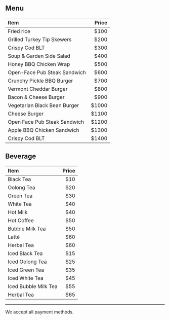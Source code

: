 ## Menu
|Item |Price|
|:-----|-----:|
|Fried rice|$100|
|Grilled Turkey Tip Skewers|$200|
|Crispy Cod BLT|$300|
|Soup & Garden Side Salad|$400|
|Honey BBQ Chicken Wrap|$500|
|Open-Face Pub Steak Sandwich|$600|
|Crunchy Pickle BBQ Burger|$700|
|Vermont Cheddar Burger|$800|
|Bacon & Cheese Burger|$900|
|Vegetarian Black Bean Burger|$1000|
|Cheese Burger|$1100|
|Open Face Pub Steak Sandwich|$1200|
|Apple BBQ Chicken Sandwich|$1300|
|Crispy Cod BLT|$1400|


## Beverage

|Item |Price|
|:-----|-----:|
| Black Tea | $10 |
| Oolong Tea | $20 |
| Green Tea | $30 |
| White Tea | $40 |
| Hot Milk | $40 |
| Hot Coffee | $50 |
| Bubble Milk Tea | $50 |
| Latté | $60 |
| Herbal Tea | $60 | 
| Iced Black Tea | $15 |
| Iced Oolong Tea | $25 |
| Iced Green Tea | $35 |
| Iced White Tea | $45 |
| Iced Bubble Milk Tea | $55 |
| Herbal Tea | $65 | 


---
We accept all payment methods.